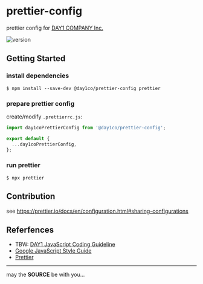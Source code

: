 # prettier-config

prettier config for [DAY1 COMPANY Inc.](https://day1company.co.kr)

![version](https://img.shields.io/github/package-json/v/day1co/prettier-config)

## Getting Started

### install dependencies

```console
$ npm install --save-dev @day1co/prettier-config prettier
```

### prepare prettier config

create/modify `.prettierrc.js`:

```js
import day1coPrettierConfig from '@day1co/prettier-config';

export default {
  ...day1coPrettierConfig,
};
```

### run prettier

```console
$ npx prettier
```

## Contribution

see https://prettier.io/docs/en/configuration.html#sharing-configurations

## Referfences

- TBW: [DAY1 JavaScript Coding Guideline](https://day1co.github.io/guidelines/javascript.html)
- [Google JavaScript Style Guide](https://google.github.io/styleguide/jsguide.html)
- [Prettier](https://prettier.io/)

---

may the **SOURCE** be with you...

